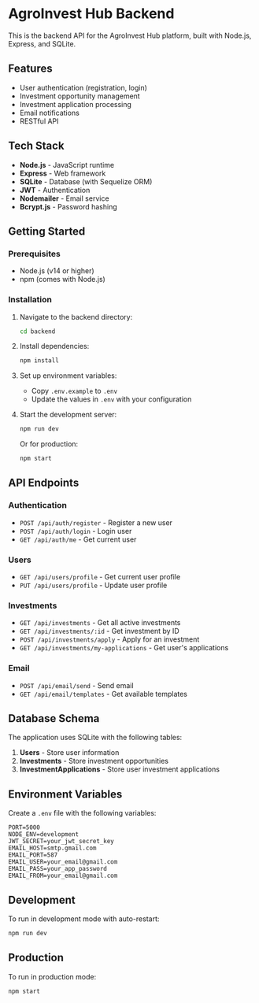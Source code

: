 # AgroInvest Hub Backend

This is the backend API for the AgroInvest Hub platform, built with Node.js, Express, and SQLite.

## Features

- User authentication (registration, login)
- Investment opportunity management
- Investment application processing
- Email notifications
- RESTful API

## Tech Stack

- **Node.js** - JavaScript runtime
- **Express** - Web framework
- **SQLite** - Database (with Sequelize ORM)
- **JWT** - Authentication
- **Nodemailer** - Email service
- **Bcrypt.js** - Password hashing

## Getting Started

### Prerequisites

- Node.js (v14 or higher)
- npm (comes with Node.js)

### Installation

1. Navigate to the backend directory:
   ```bash
   cd backend
   ```

2. Install dependencies:
   ```bash
   npm install
   ```

3. Set up environment variables:
   - Copy `.env.example` to `.env`
   - Update the values in `.env` with your configuration

4. Start the development server:
   ```bash
   npm run dev
   ```

   Or for production:
   ```bash
   npm start
   ```

## API Endpoints

### Authentication
- `POST /api/auth/register` - Register a new user
- `POST /api/auth/login` - Login user
- `GET /api/auth/me` - Get current user

### Users
- `GET /api/users/profile` - Get current user profile
- `PUT /api/users/profile` - Update user profile

### Investments
- `GET /api/investments` - Get all active investments
- `GET /api/investments/:id` - Get investment by ID
- `POST /api/investments/apply` - Apply for an investment
- `GET /api/investments/my-applications` - Get user's applications

### Email
- `POST /api/email/send` - Send email
- `GET /api/email/templates` - Get available templates

## Database Schema

The application uses SQLite with the following tables:

1. **Users** - Store user information
2. **Investments** - Store investment opportunities
3. **InvestmentApplications** - Store user investment applications

## Environment Variables

Create a `.env` file with the following variables:

```
PORT=5000
NODE_ENV=development
JWT_SECRET=your_jwt_secret_key
EMAIL_HOST=smtp.gmail.com
EMAIL_PORT=587
EMAIL_USER=your_email@gmail.com
EMAIL_PASS=your_app_password
EMAIL_FROM=your_email@gmail.com
```

## Development

To run in development mode with auto-restart:
```bash
npm run dev
```

## Production

To run in production mode:
```bash
npm start
```